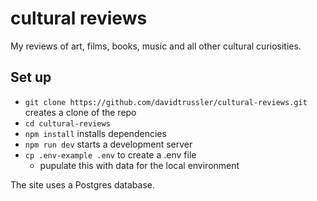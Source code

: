 # cultural reviews

My reviews of art, films, books, music and all other cultural curiosities. 

## Set up

- `git clone https://github.com/davidtrussler/cultural-reviews.git` creates a clone of the repo
- `cd cultural-reviews`
- `npm install` installs dependencies
- `npm run dev` starts a development server
- `cp .env-example .env` to create a .env file
  - pupulate this with data for the local environment

The site uses a Postgres database. 
